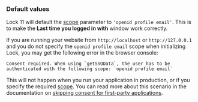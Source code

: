 ### Default values

Lock 11 will default the [scope](/scopes) parameter to `'openid profile email'`. This is to make the **Last time you logged in with** window work correctly.

If you are running your website from `http://localhost` or `http://127.0.0.1` and you do not specify the `openid profile email` scope when initializing Lock, you may get the following error in the browser console:

```text
Consent required. When using `getSSOData`, the user has to be authenticated with the following scope: `openid profile email`
```

This will not happen when you run your application in production, or if you specify the required [scope](/scopes). You can read more about this scenario in the documentation on [skipping consent for first-party applications](/api-auth/user-consent#skipping-consent-for-first-party-applications).
